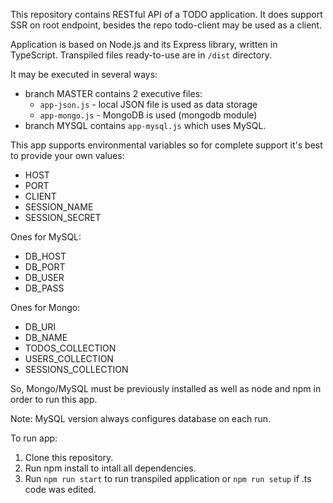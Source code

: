 This repository contains RESTful API of a TODO application.
It does support SSR on root endpoint, besides the repo todo-client may be used as a client.

Application is based on Node.js and its Express library, written in TypeScript.
Transpiled files ready-to-use are in <code>/dist</code> directory.

It may be executed in several ways:
- branch MASTER contains 2 executive files:
    - <code>app-json.js</code> - local JSON file is used as data storage
    - <code>app-mongo.js</code> - MongoDB is used (mongodb module)
- branch MYSQL contains <code>app-mysql.js</code> which uses MySQL.

This app supports environmental variables so for complete support it's best to provide your own values:
- HOST
- PORT
- CLIENT
- SESSION_NAME
- SESSION_SECRET

Ones for MySQL:
- DB_HOST
- DB_PORT
- DB_USER
- DB_PASS
  
Ones for Mongo:
- DB_URI
- DB_NAME
- TODOS_COLLECTION
- USERS_COLLECTION
- SESSIONS_COLLECTION

So, Mongo/MySQL must be previously installed as well as node and npm in order to run this app.

Note: MySQL version always configures database on each run.

To run app:
1. Clone this repository.
2. Run npm install to intall all dependencies.
3. Run <code>npm run start</code> to run transpiled application or <code>npm run setup</code> if .ts code was edited.
